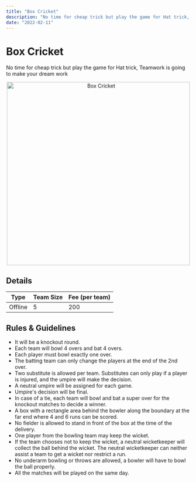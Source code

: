 ```yaml
---
title: "Box Cricket"
description: "No time for cheap trick but play the game for Hat trick,‌ Teamwork is going to make your dream work."
date: "2022-02-11"
---
```


# Box Cricket

No time for cheap trick but play the game for Hat trick,
‌Teamwork is going to make your dream work

<p align = "center">
<img src="/posters/23.png" alt="Box Cricket" style="height: 500px; width:500px;"/>
</p>

## Details

| Type    | Team Size   | Fee (per team) |
| ------- | ----------- | -------------- |
| Offline | 5           | 200            |

## Rules & Guidelines

-   It will be a knockout round.
-   Each team will bowl 4 overs and bat 4 overs.
-   Each player must bowl exactly one over.
-   The batting team can only change the players at the end of the 2nd over.
-   Two substitute is allowed per team. Substitutes can only play if a player is injured, and the umpire will make the decision.
-   A neutral umpire will be assigned for each game.
-   Umpire's decision will be final.
-   In case of a tie, each team will bowl and bat a super over for the knockout matches to decide a winner.
-   A box with a rectangle area behind the bowler along the boundary at the far end where 4 and 6 runs can be scored.
-   No fielder is allowed to stand in front of the box at the time of the delivery.
-   One player from the bowling team may keep the wicket.
-   If the team chooses not to keep the wicket,
    a neutral wicketkeeper will collect the ball behind the wicket. The neutral wicketkeeper can neither assist a team to get a wicket nor restrict a run.
-   No underarm bowling or throws are allowed, a bowler will have to bowl the ball properly.
-   All the matches will be played on the same day.
